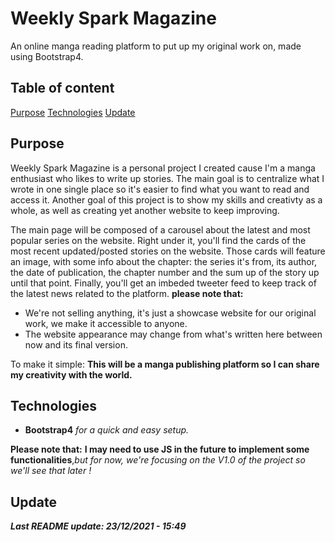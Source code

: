 
# Weekly Spark Magazine

An online manga reading platform to put up my original work on, made using Bootstrap4.

## Table of content

[Purpose](#purpose)
[Technologies](#technologies)
[Update](#update)

## Purpose

Weekly Spark Magazine is a personal project I created cause I'm a manga enthusiast who likes to write up stories.
The main goal is to centralize what I wrote in one single place so it's easier to find what you want to read and access it.
Another goal of this project is to show my skills and creativty as a whole, as well as creating yet another website to keep improving.

The main page will be composed of a carousel about the latest and most popular series on the website.
Right under it, you'll find the cards of the most recent updated/posted stories on the website. Those cards will feature an image, with some info about the chapter: the series it's from, its author, the date of publication, the chapter number and the sum up of the story up until that point.
Finally, you'll get an imbeded tweeter feed to keep track of the latest news related to the platform.
**please note that:**
- We're not selling anything, it's just a showcase website for our original work, we make it accessible to anyone.
- The website appearance may change from what's written here between now and its final version.

To make it simple: **This will be a manga publishing platform so I can share my creativity with the world.**

## Technologies

- **Bootstrap4** _for a quick and easy setup._

**Please note that:**
**I may need to use JS in the future to implement some functionalities**,_but for now, we're focusing on the V1.0 of the project so we'll see that later !_

## Update

**_Last README update: 23/12/2021 - 15:49_**
